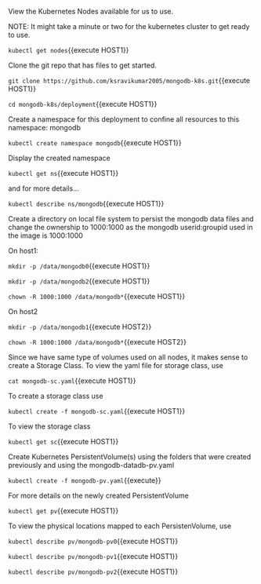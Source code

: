 
View the Kubernetes Nodes available for us to use.

NOTE: It might take a minute or two for the kubernetes cluster to get ready to use. 

`kubectl get nodes`{{execute HOST1}}

Clone the git repo that has files to get started.

`git clone https://github.com/ksravikumar2005/mongodb-k8s.git`{{execute HOST1}}

`cd mongodb-k8s/deployment`{{execute HOST1}}

Create a namespace for this deployment to confine all resources to this namespace: mongodb

`kubectl create namespace mongodb`{{execute HOST1}}

Display the created namespace

`kubectl get ns`{{execute HOST1}}

and for more details...

`kubectl describe ns/mongodb`{{execute HOST1}}

Create a directory on local file system to persist the mongodb data files and change the ownership to 1000:1000 as the mongodb userid:groupid used in the image is 1000:1000

On host1:

`mkdir -p /data/mongodb0`{{execute HOST1}}

`mkdir -p /data/mongodb2`{{execute HOST1}}

`chown -R 1000:1000 /data/mongodb*`{{execute HOST1}}

On host2

`mkdir -p /data/mongodb1`{{execute HOST2}}

`chown -R 1000:1000 /data/mongodb*`{{execute HOST2}}

Since we have same type of volumes used on all nodes, it makes sense to create a Storage Class. To view the yaml file for storage class, use

`cat mongodb-sc.yaml`{{execute HOST1}}

To create a storage class use

`kubectl create -f mongodb-sc.yaml`{{execute HOST1}}

To view the storage class 

`kubectl get sc`{{execute HOST1}}

Create Kubernetes PersistentVolume(s) using the folders that were created previously and using the mongodb-datadb-pv.yaml

`kubectl create -f mongodb-pv.yaml`{{execute}}

For more details on the newly created PersistentVolume

`kubectl get pv`{{execute HOST1}}

To view the physical locations mapped to each PersistenVolume, use

`kubectl describe pv/mongodb-pv0`{{execute HOST1}}

`kubectl describe pv/mongodb-pv1`{{execute HOST1}}

`kubectl describe pv/mongodb-pv2`{{execute HOST1}}
